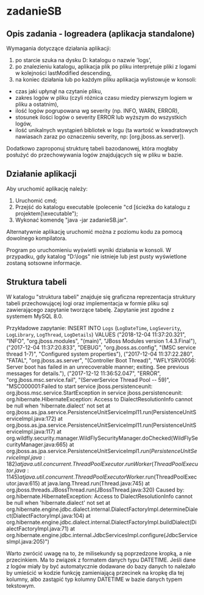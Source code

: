 # zadanieSB

## Opis zadania - logreadera (aplikacja standalone)

Wymagania dotyczące działania aplikacji:
1) po starcie szuka na dysku D: katalogu o nazwie 'logs',
2) po znalezieniu katalogu, aplikacja plik po pliku interpretuje pliki z logami w kolejności lastModified descending,
3) na koniec działania lub po każdym pliku aplikacja wylistowuje w konsoli:
- czas jaki upłynął na czytanie pliku,
- zakres logów w pliku (czyli różnica czasu miedzy pierwszym logiem w pliku a ostatnim),
- ilość logów pogrupowana wg severity (np. INFO, WARN, ERROR),
- stosunek ilości logów o severity ERROR lub wyższym do wszystkich logów,
- ilość unikalnych wystąpień bibliotek w logu (ta wartość w kwadratowych nawiasach zaraz po oznaczeniu severity, np: [org.jboss.as.server]).

Dodatkowo zaproponuj strukturę tabeli bazodanowej, która mogłaby posłużyć do przechowywania logów znajdujących się w pliku w bazie.

## Działanie aplikacji

Aby uruchomić aplikację należy:
1. Uruchomić cmd;
2. Przejść do katalogu executable (polecenie "cd [ścieżka do katalogu z projektem]\executable");
3. Wykonać komendę "java -jar zadanieSB.jar".

Alternatywnie aplikację uruchomić można z poziomu kodu za pomocą dowolnego kompilatora.

Program po uruchomieniu wyświetli wyniki działania w konsoli.
W przypadku, gdy katalog "D:\logs" nie istnieje lub jest pusty wyświetlone zostaną sotsowne informacje.

## Struktura tabeli
W katalogu "struktura tabeli" znajduje się graficzna reprezentacja struktury tabeli przechowującej logi oraz implementacja w formie pliku sql zawierającego zapytanie tworzące tabelę. Zapytanie jest zgodne z systemem MySQL 8.0.

Przykładowe zapytanie:
INSERT INTO `Logs` (`LogDateTime`, `LogSeverity`, `LogLibrary`, `LogThread`, `LogDetails`) VALUES
("2018-12-04 11:37:20.321", "INFO",  "org.jboss.modules", "(main)", "JBoss Modules version 1.4.3.Final"),
("2017-12-04 11:37:20.833", "DEBUG",  "org.jboss.as.config", "(MSC service thread 1-7)", "Configured system properties"),
("2017-12-04 11:37:22.280", "FATAL",  "org.jboss.as.server", "(Controller Boot Thread)", "WFLYSRV0056: Server boot has failed in an unrecoverable manner; exiting. See previous messages for details."),
("2017-12-12 11:36:52.047", "ERROR",  "org.jboss.msc.service.fail", "(ServerService Thread Pool -- 59)", "MSC000001:Failed to start service jboss.persistenceunit: org.jboss.msc.service.StartException in service jboss.persistenceunit: org.hibernate.HibernateException: Access to DialectResolutionInfo cannot be null when 'hibernate.dialect' not set
	at org.jboss.as.jpa.service.PersistenceUnitServiceImpl$1$1.run(PersistenceUnitServiceImpl.java:172)
	at org.jboss.as.jpa.service.PersistenceUnitServiceImpl$1$1.run(PersistenceUnitServiceImpl.java:117)
	at org.wildfly.security.manager.WildFlySecurityManager.doChecked(WildFlySecurityManager.java:665)
	at org.jboss.as.jpa.service.PersistenceUnitServiceImpl$1.run(PersistenceUnitServiceImpl.java:182)
	at java.util.concurrent.ThreadPoolExecutor.runWorker(ThreadPoolExecutor.java:1145)
	at java.util.concurrent.ThreadPoolExecutor$Worker.run(ThreadPoolExecutor.java:615)
	at java.lang.Thread.run(Thread.java:745)
	at org.jboss.threads.JBossThread.run(JBossThread.java:320)
Caused by: org.hibernate.HibernateException: Access to DialectResolutionInfo cannot be null when 'hibernate.dialect' not set
	at org.hibernate.engine.jdbc.dialect.internal.DialectFactoryImpl.determineDialect(DialectFactoryImpl.java:104)
	at org.hibernate.engine.jdbc.dialect.internal.DialectFactoryImpl.buildDialect(DialectFactoryImpl.java:71)
	at org.hibernate.engine.jdbc.internal.JdbcServicesImpl.configure(JdbcServicesImpl.java:205)")

Warto zwrócić uwagę na to, że milisekundy są poprzedzone kropką, a nie przecinkiem. Ma to związek z formatem danych typu DATETIME. Jeśli dane z logów miały by być automatycznie dodawane do bazy danych to należało by umieścić w kodzie funkcję zamieniającą przecinek na kropkę dla tej kolumny, albo zastąpić typ kolumny DATETIME w bazie danych typem tekstowym.
